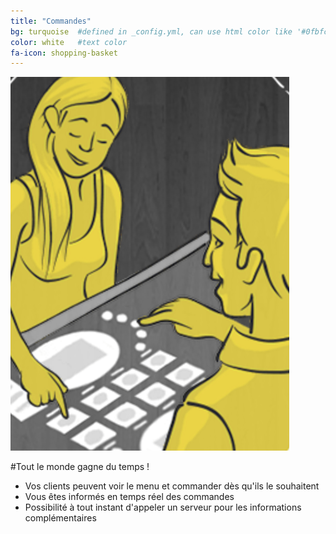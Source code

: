 ```yaml
---
title: "Commandes"
bg: turquoise  #defined in _config.yml, can use html color like '#0fbfcf'
color: white   #text color
fa-icon: shopping-basket
---
```


<img class="row small column" style="margin-right:40px" src="img/commandes.png" alt="Commandes" title="Commandes" />

#Tout le monde gagne du temps ! 

- Vos clients peuvent voir le menu et commander dès qu'ils le souhaitent
- Vous êtes informés en temps réel des commandes
- Possibilité à tout instant d'appeler un serveur pour les informations complémentaires
